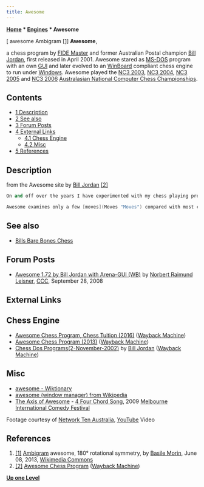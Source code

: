 ```yaml
---
title: Awesome
---
```

**[Home](Home "Home") * [Engines](Engines "Engines") * Awesome**

\[ awesome Ambigram <a id="cite-note-1" href="#cite-ref-1">[1]</a>
**Awesome**,

a chess program by [FIDE Master](https://en.wikipedia.org/wiki/FIDE_titles#FIDE_Master_.28FM.29)
and former Australian Postal champion [Bill Jordan](Bill_Jordan "Bill Jordan"), first released in April 2001. Awesome stared as [MS-DOS](MS-DOS "MS-DOS") program with an own [GUI](GUI "GUI") and later evolved to an [WinBoard](WinBoard "WinBoard") compliant chess engine to run under [Windows](Windows "Windows"). Awesome played the [NC3 2003](NC3_2003 "NC3 2003"), [NC3 2004](NC3_2004 "NC3 2004"), [NC3 2005](NC3_2005 "NC3 2005") and [NC3 2006](NC3_2006 "NC3 2006") [Australasian National Computer Chess Championships](Australasian_National_Computer_Chess_Championship "Australasian National Computer Chess Championship").

## Contents

- [1 Description](#description)
- [2 See also](#see-also)
- [3 Forum Posts](#forum-posts)
- [4 External Links](#external-links)
  - [4.1 Chess Engine](#chess-engine)
  - [4.2 Misc](#misc)
- [5 References](#references)

## Description

from the Awesome site by [Bill Jordan](Bill_Jordan "Bill Jordan") <a id="cite-note-2" href="#cite-ref-2">[2]</a>

```C++
On and off over the years I have experimented with my chess playing program (Awesome). It is written in [Borland C++](Cpp "Cpp") and was written entirely from scratch with many original approaches.

```

```C++
Awesome examines only a few [moves](Moves "Moves") compared with most chess engines, but sees quite deeply, thanks to good [move ordering](Move_Ordering "Move Ordering") and other factors. In a one minute [game](Chess_Game "Chess Game"), it is sometimes able to store every position examined in a game, in the [hash table](Transposition_Table "Transposition Table"). It some ways it emulates the way a human player thinks. One of my aims is to make the [search tree](Search_Tree "Search Tree") as small as possible (without losing any effectiveness). 

```

## See also

- [Bills Bare Bones Chess](Bills_Bare_Bones_Chess "Bills Bare Bones Chess")

## Forum Posts

- [Awesome 1.72 by Bill Jordan with Arena-GUI (WB)](http://www.talkchess.com/forum/viewtopic.php?t=24040) by [Norbert Raimund Leisner](Norbert_Raimund_Leisner "Norbert Raimund Leisner"), [CCC](CCC "CCC"), September 28, 2008

## External Links

## Chess Engine

- [Awesome Chess Program, Chess Tuition (2016)](http://web.archive.org/web/20161012202911/http://chess-tuition.com/awesome.html) ([Wayback Machine](https://en.wikipedia.org/wiki/Wayback_Machine))
- [Awesome Chess Program (2013)](http://web.archive.org/web/20131114084319/http://home.vicnet.net.au/~chess/awesome.html) ([Wayback Machine](https://en.wikipedia.org/wiki/Wayback_Machine))
- [Chess Dos Programs(2-November-2002)](http://web.archive.org/web/20121016072832/http://home.vicnet.net.au/~chess/dos.html) by [Bill Jordan](Bill_Jordan "Bill Jordan") ([Wayback Machine](https://en.wikipedia.org/wiki/Wayback_Machine))

## Misc

- [awesome - Wiktionary](http://en.wiktionary.org/wiki/awesome)
- [awesome (window manager) from Wikipedia](https://en.wikipedia.org/wiki/Awesome_%28window_manager%29)
- [The Axis of Awesome](https://en.wikipedia.org/wiki/The_Axis_of_Awesome) - [4 Four Chord Song](https://en.wikipedia.org/wiki/The_Axis_of_Awesome#Singleshttps://en.wikipedia.org/wiki/The_Axis_of_Awesome#%22Four_Chords%22), 2009 [Melbourne International Comedy Festival](https://en.wikipedia.org/wiki/Melbourne_International_Comedy_Festival)

Footage courtesy of [Network Ten Australia](https://en.wikipedia.org/wiki/Network_Ten), [YouTube](https://en.wikipedia.org/wiki/YouTube) Video

## References

1. <a id="cite-ref-1" href="#cite-note-1">[1]</a> [Ambigram](https://en.wikipedia.org/wiki/Ambigram) awesome, 180° rotational symmetry, by [Basile Morin](https://commons.wikimedia.org/wiki/User:Basile_Morin), June 08, 2013, [Wikimedia Commons](https://en.wikipedia.org/wiki/Wikimedia_Commons)
1. <a id="cite-ref-2" href="#cite-note-2">[2]</a> [Awesome Chess Program](http://web.archive.org/web/20131114084319/http://home.vicnet.net.au/~chess/awesome.html) ([Wayback Machine](https://en.wikipedia.org/wiki/Wayback_Machine))

**[Up one Level](Engines "Engines")**

